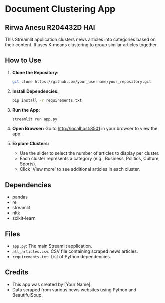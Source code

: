 # Document Clustering App

## Rirwa Anesu R204432D HAI 

This Streamlit application clusters news articles into categories based on their content. It uses K-means clustering to group similar articles together.

## How to Use

1. **Clone the Repository:**
    ```bash
    git clone https://github.com/your_username/your_repository.git
    ```

2. **Install Dependencies:**
    ```bash
    pip install -r requirements.txt
    ```

3. **Run the App:**
    ```bash
    streamlit run app.py
    ```

4. **Open Browser:**
   Go to [http://localhost:8501](http://localhost:8501) in your browser to view the app.

5. **Explore Clusters:**
   - Use the slider to select the number of articles to display per cluster.
   - Each cluster represents a category (e.g., Business, Politics, Culture, Sports).
   - Click 'View more' to see additional articles in each cluster.

## Dependencies

- pandas
- re
- streamlit
- nltk
- scikit-learn

## Files

- `app.py`: The main Streamlit application.
- `all_articles.csv`: CSV file containing scraped news articles.
- `requirements.txt`: List of Python dependencies.

## Credits

- This app was created by [Your Name].
- Data scraped from various news websites using Python and BeautifulSoup.

